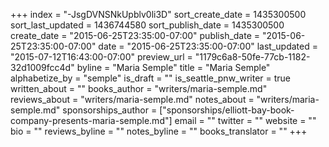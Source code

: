 +++
index = "-JsgDVNSNkUpblv0li3D"
sort_create_date = 1435300500
sort_last_updated = 1436744580
sort_publish_date = 1435300500
create_date = "2015-06-25T23:35:00-07:00"
publish_date = "2015-06-25T23:35:00-07:00"
date = "2015-06-25T23:35:00-07:00"
last_updated = "2015-07-12T16:43:00-07:00"
preview_url = "1179c6a8-50fe-77cb-1182-32d1009fcc4d"
byline = "Maria Semple"
title = "Maria Semple"
alphabetize_by = "semple"
is_draft = ""
is_seattle_pnw_writer = true
written_about = ""
books_author = "writers/maria-semple.md"
reviews_about = "writers/maria-semple.md"
notes_about = "writers/maria-semple.md"
sponsorships_author = ["sponsorships/elliott-bay-book-company-presents-maria-semple.md"]
email = ""
twitter = ""
website = ""
bio = ""
reviews_byline = ""
notes_byline = ""
books_translator = ""
+++
